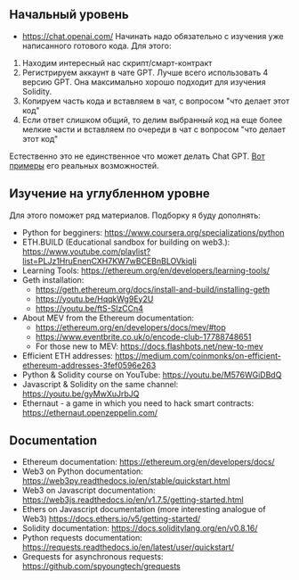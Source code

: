 ## Начальный уровень
- https://chat.openai.com/
Начинать надо обязательно с изучения уже написанного готового кода. Для этого:
1) Находим интересный нас скрипт/смарт-контракт
2) Регистрируем аккаунт в чате GPT. Лучше всего использовать 4 версию GPT. Она максимально хорошо подходит для изучения Solidity.
3) Копируем часть кода и вставляем в чат, с вопросом "что делает этот код"
4) Если ответ слишком общий, то делим выбранный код на еще более мелкие части и вставляем по очереди в чат с вопросом "что делает этот код"

Естественно это не единственное что может делать Chat GPT. [Вот примеры](https://beta.openai.com/examples) его реальных возможностей.

## Изучение на углубленном уровне
Для этого поможет ряд материалов. Подборку я буду дополнять:
- Python for begginers: https://www.coursera.org/specializations/python
- ETH.BUILD (Educational sandbox for building on web3.): https://www.youtube.com/playlist?list=PLJz1HruEnenCXH7KW7wBCEBnBLOVkiqIi
- Learning Tools: https://ethereum.org/en/developers/learning-tools/
- Geth installation: 
  - https://geth.ethereum.org/docs/install-and-build/installing-geth
  - https://youtu.be/HqqkWg9Ey2U
  - https://youtu.be/ftS-SlzCCn4
- About MEV from the Ethereum documentation:
  - https://ethereum.org/en/developers/docs/mev/#top
  - https://www.eventbrite.co.uk/o/encode-club-17788748651
  - For those new to MEV: https://docs.flashbots.net/new-to-mev
- Efficient ETH addresses: https://medium.com/coinmonks/on-efficient-ethereum-addresses-3fef0596e263
- Python & Solidity course on YouTube: https://youtu.be/M576WGiDBdQ
- Javascript & Solidity on the same channel: https://youtu.be/gyMwXuJrbJQ
- Ethernaut - a game in which you need to hack smart contracts: https://ethernaut.openzeppelin.com/

## Documentation
- Ethereum documentation: https://ethereum.org/en/developers/docs/
- Web3 on Python documentation: https://web3py.readthedocs.io/en/stable/quickstart.html
- Web3 on Javascript documentation: https://web3js.readthedocs.io/en/v1.7.5/getting-started.html
- Ethers on Javascript documentation (more interesting analogue of Web3) https://docs.ethers.io/v5/getting-started/
- Solidity documentation: https://docs.soliditylang.org/en/v0.8.16/
- Python requests documentation: https://requests.readthedocs.io/en/latest/user/quickstart/
- Grequests for asynchronous requests: https://github.com/spyoungtech/grequests
